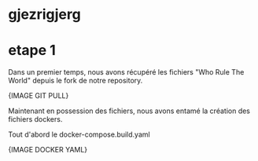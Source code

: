 # gjezrigjerg


# etape 1
Dans un premier temps, nous avons récupéré les fichiers "Who Rule The World" depuis le fork de notre repository.

{IMAGE GIT PULL}

Maintenant en possession des fichiers, nous avons entamé la création des fichiers dockers.

Tout d'abord le docker-compose.build.yaml

{IMAGE DOCKER YAML}